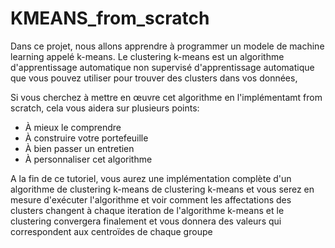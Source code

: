 # KMEANS_from_scratch

Dans ce projet, nous allons apprendre à programmer un modele de machine learning appelé k-means. Le clustering k-means est un algorithme d'apprentissage automatique non supervisé d'apprentissage automatique que vous pouvez utiliser pour trouver des clusters dans vos données,

Si vous cherchez à mettre en œuvre cet algorithme en l'implémentamt from scratch, cela vous aidera sur plusieurs points:

- À mieux le comprendre
- À construire votre portefeuille 
- À bien passer un entretien
- À personnaliser cet algorithme

A la fin de ce tutoriel, vous aurez une implémentation complète d'un algorithme de clustering k-means de clustering k-means et vous serez en mesure d'exécuter l'algorithme et voir comment les affectations des clusters changent à chaque iteration de l'algorithme k-means et le clustering convergera finalement et vous donnera des valeurs qui  correspondent aux centroïdes de chaque groupe
